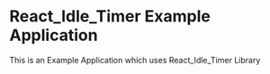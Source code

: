 # React_Idle_Timer Example Application

This is an Example Application which uses React_Idle_Timer Library
